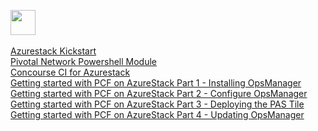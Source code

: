 <a><img width='40' src='https://avatars0.githubusercontent.com/u/8255007?s=460&v=4'/></a>
<br>  
<a href='https://github.com/bottkars/Azurestack-Kickstart' target='_blank'>Azurestack Kickstart </a>
<br>
<a href='https://github.com/bottkars/PIVPosh' target='_blank'>Pivotal Network Powershell Module</a> 
<br>
<a href='https://github.com/bottkars/azurestack-concourse-pcf' target='_blank'>Concourse CI for Azurestack</a>
<br>
<a href='https://community.emc.com/blogs/azurestack_guy/2018/06/22/getting-started-with-pcf-on-azurestack-asdk-part-1-deploy-opsmanager' target='_blank'>Getting started with PCF on AzureStack Part 1 - Installing OpsManager</a>
<br>
<a href='https://community.emc.com/blogs/azurestack_guy/2018/08/01/getting-started-with-pcf-on-azurestack-asdk-part-2-configure-opsmanager' target='_blank'>Getting started with PCF on AzureStack Part 2 - Configure OpsManager</a>
<br>
<a href='https://community.emc.com/blogs/azurestack_guy/2018/08/06/getting-started-with-pivotal-pcf-on-azurestack-asdk-part-3-configure-and-deploy-pas-using-opsmanager' target='_blank'>Getting started with PCF on AzureStack Part 3 - Deploying the PAS Tile</a>
<br>
<a href='https://community.emc.com/blogs/azurestack_guy/2018/08/15/getting-started-with-pivotal-cloud-foundry-on-azurestack-asdk-part-4-updating-ops-manager' target='_blank'>Getting started with PCF on AzureStack Part 4 - Updating OpsManager</a>